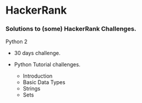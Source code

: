 # HackerRank

### Solutions to (some) HackerRank Challenges.

Python 2

* 30 days challenge.

* Python Tutorial challenges.
    * Introduction
    * Basic Data Types
    * Strings
    * Sets
